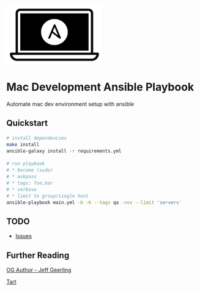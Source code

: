 <img src="static/logo.png" width="250" height="156" alt="Mac Dev Playbook Logo" />

# Mac Development Ansible Playbook

Automate mac dev environment setup with ansible

## Quickstart
```bash
# install dependencies
make install
ansible-galaxy install -r requirements.yml

# run playbook
# * become (sudo)
# * askpass
# * tags: foo,bar
# * verbose
# * limit to group/single host
ansible-playbook main.yml -b -K --tags qa -vvv --limit 'servers'
```

## TODO
* [Issues](https://github.com/pythoninthegrass/mac_dev_playbook/issues)

## Further Reading
[OG Author - Jeff Geerling](https://github.com/geerlingguy/mac-dev-playbook)

[Tart](https://github.com/cirruslabs/tart)
